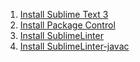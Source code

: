 1. [Install Sublime Text 3](st3.md)
2. [Install Package Control](pctrl.md)
3. [Install SublimeLinter](sl.md)
4. [Install SublimeLinter-javac](sljc.md)
